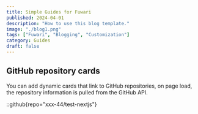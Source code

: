 ```yaml
---
title: Simple Guides for Fuwari
published: 2024-04-01
description: "How to use this blog template."
image: "./blog1.png"
tags: ["Fuwari", "Blogging", "Customization"]
category: Guides
draft: false
---
```


## GitHub repository cards
You can add dynamic cards that link to GitHub repositories, on page load, the repository information is pulled from the GitHub API. 

::github{repo="xxx-44/test-nextjs"}